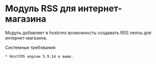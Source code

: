 Модуль RSS для интернет-магазина
==============================

Модуль добавляет в hostcms возможность создавать RSS ленты для интернет-магазина.

Системные требования:

    * HostCMS версии 5.9.14 и выше.

